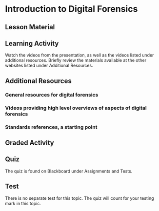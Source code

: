 # Introduction to Digital Forensics


## Lesson Material
## Learning Activity
Watch the videos from the presentation, as well as the videos listed under additional resources. Briefly review the materials available at the other websites listed under Additional Resources.

## Additional Resources

### General resources for digital forensics
### Videos providing high level overviews of aspects of digital forensics
### Standards references, a starting point

## Graded Activity

## Quiz

The quiz is found on Blackboard under Assignments and Tests.

## Test

There is no separate test for this topic. The quiz will count for your testing mark in this topic.
